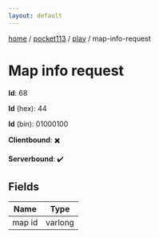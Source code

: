 ```yaml
---
layout: default
---
```


[home](/)  /  [pocket113](/protocol/pocket113)  /  [play](/protocol/pocket113/play)  /  map-info-request

# Map info request

**Id**: 68

**Id** (hex): 44

**Id** (bin): 01000100

**Clientbound**: ✖️

**Serverbound**: ✔️

## Fields

Name | Type
---|---
map id | varlong
